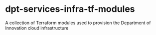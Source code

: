 # dpt-services-infra-tf-modules
A collection of Terraform modules used to provision the Department of Innovation cloud infrastructure
